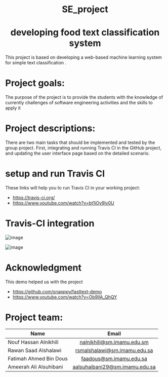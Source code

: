 <h1 align="center">SE_project</h1>
<h1 align="center">developing food text classification system</h1>

This project is based on developing a web-based machine learning system for simple text classification .


# Project goals:
The purpose of the project is to provide the students with the knowledge of currently challenges of software engineering activities and the skills to apply it

# Project descriptions:
There are two main tasks that should be implemented and tested by the group project. First, integrating and running Travis CI in the GitHub project, and updating the user interface page based on the detailed scenario. 

#  setup and run Travis CI
These links will help you to run Travis CI in your working project:
 * https://travis-ci.org/ 
 * https://www.youtube.com/watch?v=bt1iOy9lv0U 

# Travis-CI integration 
![image](https://user-images.githubusercontent.com/95547167/170349514-41e2a996-4904-406d-a294-2f5301661e04.png)

![image](https://user-images.githubusercontent.com/95547167/170349802-d60109f1-db85-49bb-866e-29bb27888264.png)


# Acknowledgment
This demo helped us with the project
* https://github.com/snapppy/fasttext-demo
* https://www.youtube.com/watch?v=Ob9llA_QhQY


# Project team:
| Name        | Email           |
| ------------- |:-------------:|
| Nouf Hassan Alnikhili | nalnikhili@sm.imamu.edu.sm |
| Rawan Saad Alshalawi  | rsmalshalawi@sm.imamu.edu.sa |
| Fatimah Ahmed Bin Dous | faadous@sm.imamu.edu.sa |
| Ameerah Ali Alsuhibani | aalsuhaibani29@sm.imamu.edu.sa |


